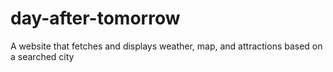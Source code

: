 # day-after-tomorrow
A website that fetches and displays weather, map, and attractions based on a searched city
